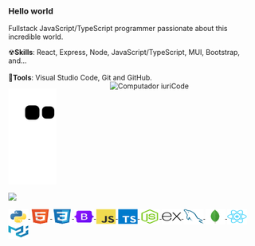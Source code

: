 
### Hello world

Fullstack JavaScript/TypeScript programmer passionate about this incredible world.

   ☢<strong>Skills</strong>: React, Express, Node, JavaScript/TypeScript, MUI, Bootstrap, and... <br>
   <br>
   🧰<strong>Tools</strong>: Visual Studio Code, Git and GitHub.
   <img src="https://raw.githubusercontent.com/MicaelliMedeiros/micaellimedeiros/master/image/computer-illustration.png" min-width="300px" max-width="100px" width="300px" align="right" alt="Computador iuriCode">
 





![Snake animation](https://github.com/Dhyigo/Dhyigo/blob/output/github-contribution-grid-snake.svg)
<p align="left">
  <a href="https://www.linkedin.com/in/diego-silva-0a2042263/" alt="Linkedin" target="_blank" abbr="My linkedIn">
  <img src="https://img.shields.io/badge/-Linkedin-0e76a8?style=flat-square&logo=Linkedin&logoColor=white&link=LINK-DO-SEU-LINKEDIN" /></a>
   
</p> 
<div style="display: inline_block;">
  <a href="https://github.com/Dhyigo">
  <img align="center" alt="PYTHON-LOGO" height="30" width="40" src="https://raw.githubusercontent.com/devicons/devicon/master/icons/python/python-original.svg">
  <img align="center" alt="HTML-LOGO" height="30" width="40" src="https://raw.githubusercontent.com/devicons/devicon/master/icons/html5/html5-original.svg">
  <img align="center" alt="CSS-LOGO" height="30" width="40" src="https://raw.githubusercontent.com/devicons/devicon/master/icons/css3/css3-original.svg">
  <img align="center" alt="CSS-LOGO" height="30" width="40" src="https://raw.githubusercontent.com/devicons/devicon/master/icons/bootstrap/bootstrap-original.svg">
  <img align="center" alt="JavaScript-LOGO" height="30" width="40" src="https://raw.githubusercontent.com/devicons/devicon/master/icons/javascript/javascript-original.svg">
    <img align="center" alt="typeScript-LOGO" height="30" width="40" src="https://raw.githubusercontent.com/devicons/devicon/master/icons/typescript/typescript-original.svg">
    <img align="center" alt="NodeJs-LOGO" height="30" width="40" src="https://raw.githubusercontent.com/devicons/devicon/master/icons/nodejs/nodejs-original.svg">
    <img align="center" alt="Express-LOGO" height="30" width="40" src="https://raw.githubusercontent.com/devicons/devicon/master/icons/express/express-original.svg">
    <img align="center" alt="MYSQL-LOGO" height="30" width="40" src="https://raw.githubusercontent.com/devicons/devicon/master/icons/mysql/mysql-original.svg">
    <img align="center" alt="MONGODB-LOGO" height="30" width="40" src="https://raw.githubusercontent.com/devicons/devicon/master/icons/mongodb/mongodb-original.svg">
    <img align="center" alt="REACTJS-LOGO" height="30" width="40" src="https://raw.githubusercontent.com/devicons/devicon/master/icons/react/react-original.svg">
    <img align="center" alt="MUI-LOGO" height="30" width="40" src="https://raw.githubusercontent.com/devicons/devicon/master/icons/materialui/materialui-original.svg">
  </a>
</div>


